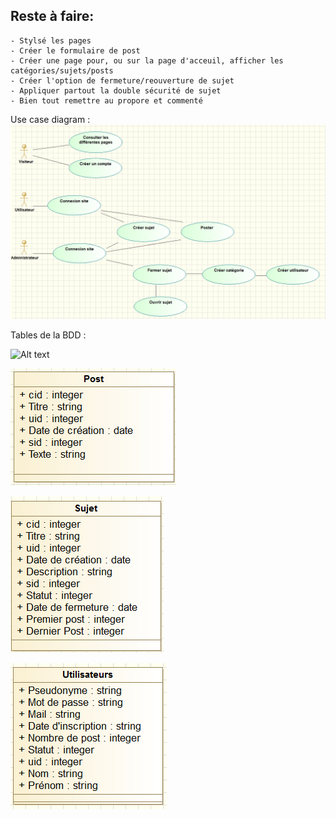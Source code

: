 Reste à faire:
--
	- Stylsé les pages
	- Créer le formulaire de post
	- Créer une page pour, ou sur la page d'acceuil, afficher les catégories/sujets/posts
	- Créer l'option de fermeture/reouverture de sujet
	- Appliquer partout la double sécurité de sujet
	- Bien tout remettre au propore et commenté
	

Use case diagram :
![Alt text](\Diagrammes/UseCaseScreenShot.png?raw=true "Use case diagram")

Tables de la BDD :

![Alt text](\Diagrammes/Tables_Catégorie.png?raw=true "Tables Catégorie")

![Alt text](\Diagrammes/Tables_Post.png?raw=true "Tables Post")

![Alt text](\Diagrammes/Tables_Sujet.png?raw=true "Tables Sujet")

![Alt text](\Diagrammes/Tables_Utilisateurs.png?raw=true "Tables Utilisateurs")